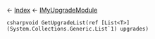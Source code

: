 ← [Index](Api-Index) ← [IMyUpgradeModule](Sandbox.ModAPI.Ingame.IMyUpgradeModule)

```csharpvoid GetUpgradeList(ref [List<T>](System.Collections.Generic.List`1) upgrades)```
